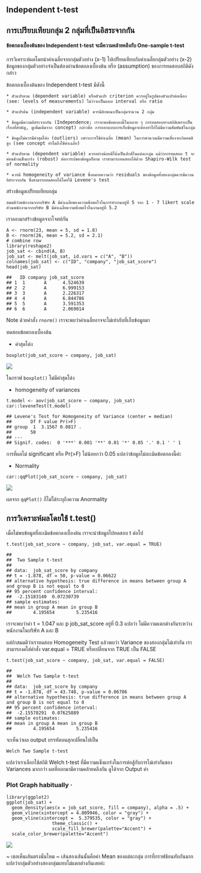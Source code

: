 ## Independent t-test

## การเปรียบเทียบกลุ่ม 2 กลุ่มที่เป็นอิสระจากกัน

#### ข้อตกลงเบื้องต้นของ Independent t-test จะมีความคล้ายคลึงกับ One-sample t-test

การวิเคราะห์ผลโดยนำค่าเฉลี่ยจากกลุ่มตัวอย่าง (x-1)
ไปเปรียบเทียบกับค่าเฉลี่ยกลุ่มตัวอย่าง (x-2)
ข้อมูลของกลุ่มตัวอย่างจำเป็นต้องผ่านข้อตกลงเบื้องต้น หรือ (assumption)
ของการทดสอบสถิติดังกล่าว

ข้อตกลงเบื้องต้นของ Independent t-test มีดังนี้

    * ตัวแปรตาม (dependent variable) หรือตัวแปร criterion ควรอยู่ในรูปของตัวแปรต่อเนื่อง (see: levels of measurements) ไม่ว่าจะเป็นแบบ interval หรือ ratio

    * ตัวแปรต้น (independent variable) ควรมีลักษณะเป็นกลุ่มจำนวน 2 กลุ่ม

    * ข้อมูลมีความอิสระจากกัน (Independence; เราจะพบข้อตกลงนี้ในหลาย ๆ การทดสอบทางสถิติเพราะเป็นเรื่องที่สำคัญ, ดูเพิ่มเติมจาก concept) กล่าวคือ การออกแบบการเก็บข้อมูลจะต้องทำให้ไม่มีความสัมพันธ์ในกลุ่ม

    * ข้อมูลไม่ควรมีค่าสุดโต่ง (outliers) เพราะการใช้ค่าเฉลี่ย (mean) ในการคำนวณมีความเสี่ยงจะเกิดอคติสูง (see concept ทำไมถึงใช้ค่าเฉลี่ย)

    * ตัวแปรตาม (dependent variable) ควรอย่างน้อยมีโค้งเป็นปกติในแต่ละกลุ่ม แม้ว่าการทดสอบ t จะค่อนข้างแข็งแกร่ง (robust) ต่อการเบ้ของข้อมูลก็ตาม เราสามารถทดสอบได้ด้วย Shapiro-Wilk test of normality

    * ควรมี homogeneity of variance ซึ่งหมายความว่า residuals ของข้อมูลทั้งสองกลุ่มควรมีความอิสระจากกัน ซึ่งสามารถทดสอบได้โดยใช้ Levene's test

สร้างข้อมูลเปรียบเทียบกลุ่ม

    สมมติว่าพนักงานจากบริษัท A มีค่าเฉลี่ยของความพึงพอใจในการทำงานอยู่ที่ 5 จาก 1 - 7 likert scale ส่วนพนักงานจากบริษัท B มีค่าเฉลี่ยความพึงพอใจในงานอยู่ที่ 5.2

เราลองมาสร้างข้อมูลจากโจทย์กัน

    A <- rnorm(23, mean = 5, sd = 1.8)
    B <- rnorm(26, mean = 5.2, sd = 2.1)
    # combine row
    library(reshape2)
    job_sat <- cbind(A, B)
    job_sat <- melt(job_sat, id.vars = c("A", "B"))
    colnames(job_sat) <- c("ID", "company", "job_sat_score")
    head(job_sat)

    ##   ID company job_sat_score
    ## 1  1       A      4.524639
    ## 2  2       A      6.999153
    ## 3  3       A      2.226317
    ## 4  4       A      6.844786
    ## 5  5       A      3.591353
    ## 6  6       A      2.069014

Note ด้วยคำสั่ง `rnorm()`
เราจะพบว่าค่าเฉลี่ยอาจจะไม่เท่ากับที่เก็บข้อมูลมา

ทดสอบข้อตกลงเบื้องต้น

-   ค่าสุดโต่ง

<!-- -->

    boxplot(job_sat_score ~ company, job_sat)

![](in_t_files/figure-markdown_strict/unnamed-chunk-2-1.png)

ในกราฟ `boxplot()` ไม่มีค่าสุดโต่ง

-   homogeneity of variances

<!-- -->

    t.model <- aov(job_sat_score ~ company, job_sat)
    car::leveneTest(t.model)

    ## Levene's Test for Homogeneity of Variance (center = median)
    ##       Df F value Pr(>F)  
    ## group  1  3.1567 0.0817 .
    ##       50                 
    ## ---
    ## Signif. codes:  0 '***' 0.001 '**' 0.01 '*' 0.05 '.' 0.1 ' ' 1

การที่ผลไม่ significant หรือ Pr(&gt;F) ไม่น้อยกว่า 0.05
แปลว่าข้อมูลไม่ละเมิดข้อตกลงนี้ค่ะ

-   Normality

<!-- -->

    car::qqPlot(job_sat_score ~ company, job_sat)

![](in_t_files/figure-markdown_strict/unnamed-chunk-4-1.png)

ผลจาก `qqPlot()` ก็ไม่ได้ระบุถึงความ Anormality

## การวิเคราะห์ผลโดยใช้ t.test()

เมื่อไม่พบข้อมูลที่ละเมิดข้อตกลงเบื้องต้น เราจะนำข้อมูลไปทดสอบ t ต่อไป

    t.test(job_sat_score ~ company, job_sat, var.equal = TRUE)

    ## 
    ##  Two Sample t-test
    ## 
    ## data:  job_sat_score by company
    ## t = -1.878, df = 50, p-value = 0.06622
    ## alternative hypothesis: true difference in means between group A and group B is not equal to 0
    ## 95 percent confidence interval:
    ##  -2.15183140  0.07230739
    ## sample estimates:
    ## mean in group A mean in group B 
    ##        4.195654        5.235416

เราจะพบว่าค่า t = 1.047 และ p job\_sat\_score อยู่ที่ 0.3 แปลว่า
ไม่มีความแตกต่างกันระหว่างพนักงานในบริษัท A และ B

แต่ถ้าสมมติว่าเราทดสอบ Homogeneity Test แล้วพบว่า Variance
ของสองกลุ่มไม่เท่ากัน เราสามารถงดใส่คำสั่ง var.equal = TRUE
หรือเปลี่ยนจาก TRUE เป็น FALSE

    t.test(job_sat_score ~ company, job_sat, var.equal = FALSE)

    ## 
    ##  Welch Two Sample t-test
    ## 
    ## data:  job_sat_score by company
    ## t = -1.878, df = 43.748, p-value = 0.06706
    ## alternative hypothesis: true difference in means between group A and group B is not equal to 0
    ## 95 percent confidence interval:
    ##  -2.15578291  0.07625889
    ## sample estimates:
    ## mean in group A mean in group B 
    ##        4.195654        5.235416

จะเห็นว่าผล output บรรทัดบนสุกเปลี่ยนไปเป็น

    Welch Two Sample t-test

แปลว่าเราเลือกใช้สถิติ Welch t-test
ที่มีความแข็งแกร่งในการต่อสู้กับการไม่เท่ากันของ Variances มากกว่า
ผลที่ออกมามีความคล้ายคลึงกัน ดูได้จาก Output ค่า

### Plot Graph habitually ·

    library(ggplot2)
    ggplot(job_sat) +
      geom_density(aes(x = job_sat_score, fill = company), alpha = .5) +
      geom_vline(xintercept = 4.809946, color = "gray") +
      geom_vline(xintercept =  5.379535, color = "gray") +
                     theme_classic() +
                     scale_fill_brewer(palette="Accent") +
      scale_color_brewer(palette="Accent")

![](in_t_files/figure-markdown_strict/unnamed-chunk-7-1.png)

~ เธอเห็นเส้นตรงนั่นไหม ~ เส้นสองเส้นนั้นคือค่า Mean ของแต่ละกลุ่ม
การที่กราฟซ้อนทับกันมาก
แปลว่ากลุ่มตัวอย่างสองกลุ่มแทบไม่แตกต่างกันเลยค่ะ
